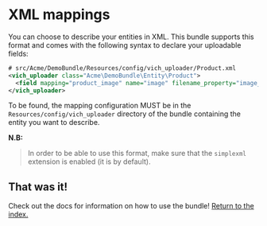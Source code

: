 XML mappings
============

You can choose to describe your entities in XML. This bundle supports this
format and comes with the following syntax to declare your uploadable fields:

```xml
# src/Acme/DemoBundle/Resources/config/vich_uploader/Product.xml
<vich_uploader class="Acme\DemoBundle\Entity\Product">
  <field mapping="product_image" name="image" filename_property="image_name" />
</vich_uploader>
```

To be found, the mapping configuration MUST be in the `Resources/config/vich_uploader`
directory of the bundle containing the entity you want to describe.

**N.B:**

> In order to be able to use this format, make sure that the `simplexml`
> extension is enabled (it is by default).


## That was it!

Check out the docs for information on how to use the bundle! [Return to the
index.](../index.md)

